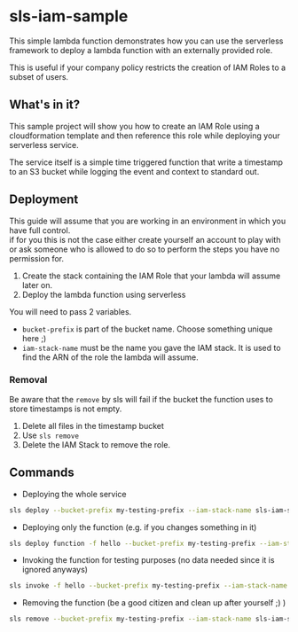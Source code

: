 # sls-iam-sample

This simple lambda function demonstrates how you can use the serverless framework to deploy a lambda function with an
externally provided role.

This is useful if your company policy restricts the creation of IAM Roles to a subset of users.

## What's in it?

This sample project will show you how to create an IAM Role using a cloudformation template and then reference this
role while deploying your serverless service.

The service itself is a simple time triggered function that write a timestamp to an S3 bucket while logging the event and
context to standard out.

## Deployment

This guide will assume that you are working in an environment in which you have full control.\
if for you this is not the case either create yourself an account to play with or ask someone who is allowed to do so to
perform the steps you have no permission for.

1. Create the stack containing the IAM Role that your lambda will assume later on.
2. Deploy the lambda function using serverless

You will need to pass 2 variables.

- `bucket-prefix` is part of the bucket name. Choose something unique here ;)
- `iam-stack-name` must be the name you gave the IAM stack. It is used to find the ARN of the role the lambda will assume.

### Removal

Be aware that the `remove` by sls will fail if the bucket the function uses to store timestamps is not empty.

1. Delete all files in the timestamp bucket
2. Use `sls remove`
3. Delete the IAM Stack to remove the role.

## Commands

- Deploying the whole service

```sh
sls deploy --bucket-prefix my-testing-prefix --iam-stack-name sls-iam-sample
```

- Deploying only the function (e.g. if you changes something in it)

```sh
sls deploy function -f hello --bucket-prefix my-testing-prefix --iam-stack-name sls-iam-sample
```

- Invoking the function for testing purposes (no data needed since it is ignored anyways)

```sh
sls invoke -f hello --bucket-prefix my-testing-prefix --iam-stack-name sls-iam-sample
```

- Removing the function (be a good citizen and clean up after yourself ;) )

```sh
sls remove --bucket-prefix my-testing-prefix --iam-stack-name sls-iam-sample
```
